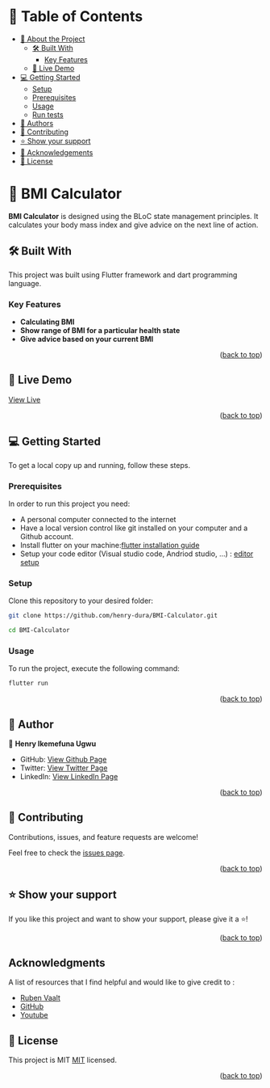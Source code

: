 <a name="readme-top"></a>

<!-- TABLE OF CONTENTS -->

# 📗 Table of Contents

- [📖 About the Project](#about-project)
    - [🛠 Built With](#built-with)
        - [Key Features](#key-features)
    - [🚀 Live Demo](#live-demo)
- [💻 Getting Started](#getting-started)
    - [Setup](#setup)
    - [Prerequisites](#prerequisites)
    - [Usage](#usage)
    - [Run tests](#run-tests)
- [👥 Authors](#authors)
- [🤝 Contributing](#contributing)
- [⭐️ Show your support](#support)
- [🙏 Acknowledgements](#acknowledgements)
- [📝 License](#license)

<!-- PROJECT DESCRIPTION -->

# 📖 BMI Calculator <a name="about-project"></a>

**BMI Calculator** is designed using the BLoC state management principles. It calculates your body mass index and give advice on the next line of action.



## 🛠 Built With <a name="built-with"></a>

This project was built using Flutter framework and dart programming language.



<!-- Features -->

### Key Features <a name="key-features"></a>

- **Calculating BMI**
- **Show range of BMI for a particular health state**
- **Give advice based on your current BMI**

<p align="right">(<a href="#readme-top">back to top</a>)</p>

<!-- LIVE DEMO -->

## 🚀 Live Demo <a name="live-demo"></a>

[View Live](https://herox-maths.onrender.com)

<p align="right">(<a href="#readme-top">back to top</a>)</p>

<!-- GETTING STARTED -->

## 💻 Getting Started <a name="getting-started"></a>

To get a local copy up and running, follow these steps.

### Prerequisites

In order to run this project you need:
- A personal computer connected to the internet
- Have a local version control like git installed on your computer and a Github account.
- Install flutter on your machine:[flutter installation guide](https://docs.flutter.dev/get-started/install)
- Setup your code editor (Visual studio code, Andriod studio, ...) : [editor setup](https://docs.flutter.dev/get-started/editor)


### Setup

Clone this repository to your desired folder:

```sh
git clone https://github.com/henry-dura/BMI-Calculator.git
```
```sh
cd BMI-Calculator
```


### Usage

To run the project, execute the following command:

```sh
flutter run
```

<p align="right">(<a href="#readme-top">back to top</a>)</p>

<!-- AUTHORS -->

## 👥 Author <a name="authors"></a>

👤 **Henry Ikemefuna Ugwu**

- GitHub: [View Github Page](https://github.com/henry-dura)
- Twitter: [View Twitter Page](https://twitter.com/henryikemefuna)
- LinkedIn: [View LinkedIn Page](https://www.linkedin.com/in/henry-ikemefuna-ugwu-3a2613100/)


<p align="right">(<a href="#readme-top">back to top</a>)</p>


<!-- CONTRIBUTING -->

## 🤝 Contributing <a name="contributing"></a>

Contributions, issues, and feature requests are welcome!

Feel free to check the [issues page](https://github.com/henry-dura/BMI-Calculator/issues).

<p align="right">(<a href="#readme-top">back to top</a>)</p>

<!-- SUPPORT -->

## ⭐️ Show your support <a name="support"></a>

If you like this project and want to show your support, please give it a ⭐️!

<p align="right">(<a href="#readme-top">back to top</a>)</p>

## Acknowledgments

A list of resources that I find helpful and would like to give credit to :

- [Ruben Vaalt ](https://dribbble.com/shots/4585382-Simple-BMI-Calculator/attachments/4585382?mode=media)
- [GitHub ](https://www.github.com)
- [Youtube ](https://www.youtube.com)


<!-- LICENSE -->

## 📝 License <a name="license"></a>

This project is MIT [MIT](./MIT.md) licensed.

<p align="right">(<a href="#readme-top">back to top</a>)</p>